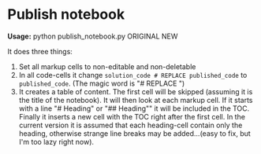 # Publish notebook

**Usage:** python publish_notebook.py ORIGINAL NEW

It does three things:

1. Set all markup cells to non-editable and non-deletable
2. In all code-cells it change `solution_code # REPLACE published_code` to `published_code`. (The magic word is "# REPLACE ")
3. It creates a table of content. The first cell will be skipped (assuming it is the title of the notebook). 
It will then look at each markup cell. If it starts with a line "# Heading" or "## Heading"" it will be included in the TOC. Finally it inserts a new cell with the TOC right after the first cell. In the current version it is assumed that each heading-cell contain only the heading, otherwise strange line breaks may be added...(easy to fix, but I'm too lazy right now).

